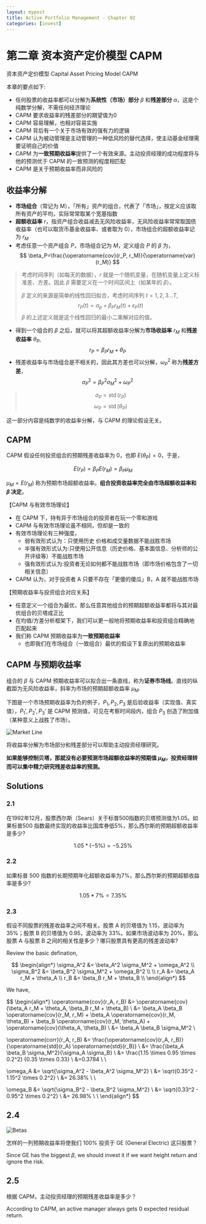 ```yaml
---
layout: mypost
title: Active Portfolio Management - Chapter 02
categories: [invest]
---
```

# 第二章 资本资产定价模型 CAPM

资本资产定价模型 Capital Asset Pricing Model CAPM

本章的要点如下:

- 任何股票的收益率都可以分解为**系统性（市场）部分** $\beta$ 和**残差部分** $\alpha$，这是个纯数学分解，不需任何经济理论
- CAPM 要求收益率的残差部分的期望值为0
- CAPM 容易理解，也相对容易实施
- CAPM 背后有一个关于市场有效的强有力的逻辑
- CAPM 认为被动管理是主动管理的一种低风险的替代选择，使主动基金经理需要证明自己的价值
- CAPM 为**一致预期收益率**提供了一个有效来源。主动投资经理的成功程度将与他的预测优于 CAPM 的一致预测的程度相匹配
- CAPM 是关于预期收益率而非风险的


## 收益率分解

- **市场组合**（常记为 M），「所有」资产的组合，代表了「市场」，按定义应该取所有资产的平均，实际常常取某个宽基指数
- **超额收益率** $r$，指资产组合收益减去无风险收益率，无风险收益率常常取国债收益率（也可以取货币基金收益率、或者取为 0），市场组合的超额收益率记为 $r_M$
- 考虑任意一个资产组合 $P$，市场组合记为 $M$，定义组合 $P$ 的 $\beta$ 为，
$$
\beta_P=\frac{\operatorname{cov}(r_P, r_M)}{\operatorname{var}(r_M)}
$$
> 考虑时间序列（如每天的数据），$r$ 就是一个随机变量，在随机变量上定义标准差、方差。因此 $\beta$ 需要定义在一个时间区间上（如某年的 $\beta$）。
>
> $\beta$ 定义的来源是简单的线性回归拟合，考虑时间序列 $t=1,2,3...T$,
> $$r_P(t)=\alpha_p+\beta_P r_M(t)+\epsilon_P(t)$$
> $\beta$ 的上述定义就是这个线性回归的最小二乘解对应的值。
- 得到一个组合的 $\beta$ 之后，就可以将其超额收益率分解为**市场收益率** $r_M$ 和**残差收益率** $\theta_P$,
$$r_P = \beta_P r_M + \theta_P$$
- 残差收益率与市场组合是不相关的，因此其方差也可以分解，$\omega_P^2$ 称为**残差方差**，
$$\sigma_P^2=\beta_P^2\sigma_M^2+\omega_P^2$$
> $$\sigma_P=\operatorname{std}(r_P)$$
> $$\omega_P=\operatorname{std}(\theta_P)$$

这一部分内容是纯数学的收益率分解，与 CAPM 的理论假设无关。

## CAPM

CAPM 假设任何投资组合的预期残差收益率为 0，也即 $E(\theta_P)=0$，于是，

$$E(r_P)=\beta_P E(r_M)=\beta_P \mu_M$$

$\mu_M=E(r_M)$ 称为预期市场超额收益率。**组合投资收益率完全由市场超额收益率和 $\beta$ 决定**。

【CAPM 与有效市场理论】

- 在 CAPM 下，持有异于市场组合的投资者在玩一个零和游戏
- CAPM 与有效市场理论虽不相同，但却是一致的
- 有效市场理论有三种强度，
  - 弱有效形式认为：只使用历史 价格和成交量数据不能战胜市场
  - 半强有效形式认为:只使用公开信息（历史价格、基本面信息、分析师的公开评级等）不能战胜市场
  - 强有效形式认为:投资者无论如何都不能战胜市场（即市场价格包含了一切相关信息）
- CAPM 认为，对于投资者 A 只要不存在「更傻的傻瓜」B，A 就不能战胜市场

【预期收益率与投资组合对应关系】

- 任意定义一个组合为最优，那么任意其他组合的预期超额收益率都将与其对最优组合的贝塔成正比
- 在均值/方差分析框架下，我们可以更一般地将预期收益率和投资组合精确地匹配起来
- 我们称 CAPM 预期收益率为**一致预期收益率**
  - 也即我们在市场组合（一致组合）最优的假设下复原出的预期收益率

## CAPM 与预期收益率

组合的 $\beta$ 与 CAPM 预期收益率可以拟合出一条直线，称为**证券市场线**。直线的纵截距为无风险收益率，斜率为市场的预期超额收益率 $\mu_M$. 

下图是一个市场预期收益率为负的例子，$P_1, P_2, P_3$ 是后验收益率（实现值、真实值），$P_1', P_2', P_3'$ 是 CAPM 预测值，可见在考察时间段内，组合 $P_3$ 创造了附加值（某种意义上战胜了市场）。

![Market Line](../posts/2023-invest/market-line.png)

将收益率分解为市场部分和残差部分可以帮助主动投资经理研究。

**如果能够控制贝塔，那就没有必要预测市场超额收益率的预期值 $\mu_M$，投资经理转而可以集中精力研究残差收益率的预测。**

## Solutions

### 2.1

在1992年12月，股票西尔斯（Sears）关于标普500指数的贝塔预测值为1.05。如果标普500 指数最终实现的收益率比国库券低5%，那么西尔斯的预期超额收益率是多少?

$$ 1.05 * (-5\%) = -5.25\% $$

### 2.2

如果标普 500 指数的长期预期年化超额收益率为7%，那么西尔斯的预期超额收益率是多少?

$$ 1.05 * 7\% = 7.35\% $$

### 2.3

假设不同股票的残差收益率之间不相关。股票 A 的贝塔值为 1.15，波动率为 35%；股票 B 的贝塔值为 0.95，波动率为 33%。如果市场波动率为 20%，那么股票 A 与股票 B 之间的相关性是多少？哪只股票具有更高的残差波动率?

Review the basic defination,

$$
\begin{align*}
\sigma_A^2 &= \beta_A^2 \sigma_M^2 + \omega_A^2 \\
\sigma_B^2 &= \beta_B^2 \sigma_M^2 + \omega_B^2 \\
\\
r_A &= \beta_A r_M + \theta_A \\
r_B &= \beta_B r_M + \theta_B \\
\end{align*}
$$

We have,

$$
\begin{align*}
\operatorname{cov}(r_A, r_B)
&= \operatorname{cov}(\beta_A r_M + \theta_A, \beta_B r_M + \theta_B) \\
&= \beta_A \beta_B \operatorname{cov}(r_M, r_M) + \beta_A \operatorname{cov}(r_M, \theta_B) + \beta_B \operatorname{cov}(r_M, \theta_A) + 
\operatorname{cov}(\theta_A, \theta_B) \\
&= \beta_A \beta_B \sigma_M^2 \\

\operatorname{corr}(r_A, r_B) &= 
\frac{\operatorname{cov}(r_A, r_B)}{\operatorname{std}(r_A) \operatorname{std}(r_B)} \\
&= \frac{\beta_A \beta_B \sigma_M^2}{\sigma_A \sigma_B} \\
&= \frac{1.15 \times 0.95 \times 0.2^2}
{0.35 \times 0.33} \\
&=0.3784 \\
\\

\omega_A &= \sqrt{\sigma_A^2 - \beta_A^2 \sigma_M^2} \\
&= \sqrt{0.35^2 - 1.15^2 \times 0.2^2} \\
&= 26.38\% \\
\\

\omega_B &= \sqrt{\sigma_B^2 - \beta_B^2 \sigma_M^2} \\
&= \sqrt{0.33^2 - 0.95^2 \times 0.2^2} \\
&= 26.98\% \\
\\
\end{align*}
$$

## 2.4

![Betas](../posts/2023-invest/betas.png)

怎样的一列预期收益率将使我们 100% 投资于 GE (General Electric) 这只股票？

Since GE has the biggest $\beta$, we should invest it if we want height return and ignore the risk.

## 2.5

根据 CAPM，主动投资经理的预期残差收益率是多少？

According to CAPM, an active manager always gets 0 expected residual return.
